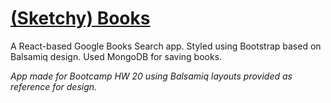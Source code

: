 # [(Sketchy) Books](https://sketchy-google-books.herokuapp.com/)

A React-based Google Books Search app. Styled using Bootstrap based on Balsamiq design. Used MongoDB for saving books.

*App made for Bootcamp HW 20 using Balsamiq layouts provided as reference for design.*
